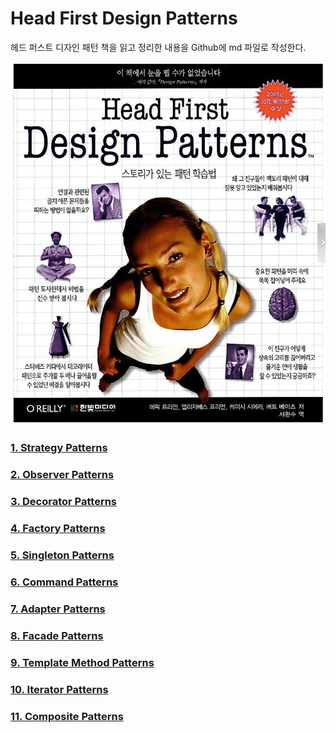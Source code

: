 # Head First Design Patterns

헤드 퍼스트 디자인 패턴 책을 읽고 정리한 내용을 Github에 md 파일로 작성한다.

![book.png](book.png)

### [1. Strategy Patterns](https://github.com/onlydev7777/TIL/blob/main/design-patterns/strategy-patterns.md)
### [2. Observer Patterns](https://github.com/onlydev7777/TIL/blob/main/design-patterns/observer-patterns.md)
### [3. Decorator Patterns](https://github.com/onlydev7777/TIL/blob/main/design-patterns/decorator-patterns.md)
### [4. Factory Patterns](https://github.com/onlydev7777/TIL/blob/main/design-patterns/factory-patterns.md) 
### [5. Singleton Patterns](https://github.com/onlydev7777/TIL/blob/main/design-patterns/singleton-patterns.md)
### [6. Command Patterns](https://github.com/onlydev7777/TIL/blob/main/design-patterns/command-patterns.md)
### [7. Adapter Patterns](https://github.com/onlydev7777/TIL/blob/main/design-patterns/adapter-patterns.md)
### [8. Facade Patterns](https://github.com/onlydev7777/TIL/blob/main/design-patterns/facade-patterns.md)
### [9. Template Method Patterns](https://github.com/onlydev7777/TIL/blob/main/design-patterns/template-method-patterns.md)
### [10. Iterator Patterns](https://github.com/onlydev7777/TIL/blob/main/design-patterns/iterator-patterns.md)
### [11. Composite Patterns](https://github.com/onlydev7777/TIL/blob/main/design-patterns/composite-patterns.md)
